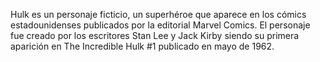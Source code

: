 Hulk es un personaje ficticio, un superhéroe que aparece en los cómics estadounidenses publicados por la editorial Marvel Comics. El personaje fue creado por los escritores Stan Lee y Jack Kirby siendo su primera aparición en The Incredible Hulk #1 publicado en mayo de 1962.